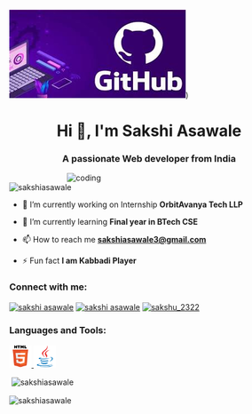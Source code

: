 ![logo](https://github.com/sakshiasawale/sakshiasawale/blob/main/sakshi%20banner.jfif))

<h1 align="center">Hi 👋, I'm Sakshi Asawale</h1>
<h3 align="center">A passionate Web developer from India</h3>

<img align="right" alt="coding" width="400" src="https://i.pinimg.com/originals/e7/26/c7/e726c74ac081eed50feee1433d12c998.gif">


<p align="left"> <img src="https://komarev.com/ghpvc/?username=sakshiasawale&label=Profile%20views&color=0e75b6&style=flat" alt="sakshiasawale" /> </p>

- 🔭 I’m currently working on Internship **OrbitAvanya Tech LLP**

- 🌱 I’m currently learning **Final year in BTech CSE**

- 📫 How to reach me **sakshiasawale3@gmail.com**

- ⚡ Fun fact **I am Kabbadi Player**

<h3 align="left">Connect with me:</h3>
<p align="left">
<a href="https://linkedin.com/in/sakshi asawale" target="blank"><img align="center" src="https://raw.githubusercontent.com/rahuldkjain/github-profile-readme-generator/master/src/images/icons/Social/linked-in-alt.svg" alt="sakshi asawale" height="30" width="40" /></a>
<a href="https://fb.com/sakshi asawale" target="blank"><img align="center" src="https://raw.githubusercontent.com/rahuldkjain/github-profile-readme-generator/master/src/images/icons/Social/facebook.svg" alt="sakshi asawale" height="30" width="40" /></a>
<a href="https://instagram.com/sakshu_2322" target="blank"><img align="center" src="https://raw.githubusercontent.com/rahuldkjain/github-profile-readme-generator/master/src/images/icons/Social/instagram.svg" alt="sakshu_2322" height="30" width="40" /></a>
</p>

<h3 align="left">Languages and Tools:</h3>
<p align="left"> <a href="https://www.w3.org/html/" target="_blank" rel="noreferrer"> <img src="https://raw.githubusercontent.com/devicons/devicon/master/icons/html5/html5-original-wordmark.svg" alt="html5" width="40" height="40"/> </a> <a href="https://www.java.com" target="_blank" rel="noreferrer"> <img src="https://raw.githubusercontent.com/devicons/devicon/master/icons/java/java-original.svg" alt="java" width="40" height="40"/> </a> </p>

<p>&nbsp;<img align="center" src="https://github-readme-stats.vercel.app/api?username=sakshiasawale&show_icons=true&locale=en" alt="sakshiasawale" /></p>

<p><img align="center" src="https://github-readme-streak-stats.herokuapp.com/?user=sakshiasawale&" alt="sakshiasawale" /></p>
